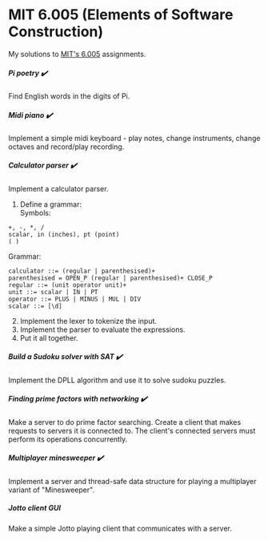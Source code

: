 # MIT 6.005 (Elements of Software Construction)
My solutions to [MIT's 6.005](http://ocw.mit.edu/courses/electrical-engineering-and-computer-science/6-005-elements-of-software-construction-fall-2011/index.htm) assignments.

##### Pi poetry :heavy_check_mark:
Find English words in the digits of Pi.

##### Midi piano :heavy_check_mark:
Implement a simple midi keyboard - play notes, change instruments, change octaves and record/play recording.

##### Calculator parser :heavy_check_mark:
Implement a calculator parser.  
1) Define a grammar:  
 Symbols:  
 ```
 +, -, *, /  
 scalar, in (inches), pt (point)  
 ( )  
 ```
    
 Grammar: 
 ```
 calculator ::= (regular | parenthesised)+  
 parenthesised = OPEN_P (regular | parenthesised)+ CLOSE_P  
 regular ::= (unit operator unit)+  
 unit ::= scalar | IN | PT  
 operator ::= PLUS | MINUS | MUL | DIV  
 scalar ::= [\d]  
 ```
 2) Implement the lexer to tokenize the input.  
 3) Implement the parser to evaluate the expressions.  
 4) Put it all together.  


##### Build a Sudoku solver with SAT :heavy_check_mark:
Implement the DPLL algorithm and use it to solve sudoku puzzles.

##### Finding prime factors with networking :heavy_check_mark:
Make a server to do prime factor searching. Create a client that makes requests to servers it is connected to. The client's connected servers must perform its operations concurrently.

##### Multiplayer minesweeper :heavy_check_mark:
Implement a server and thread-safe data structure for playing a multiplayer variant of "Minesweeper".

##### Jotto client GUI
Make a simple Jotto playing client that communicates with a server.